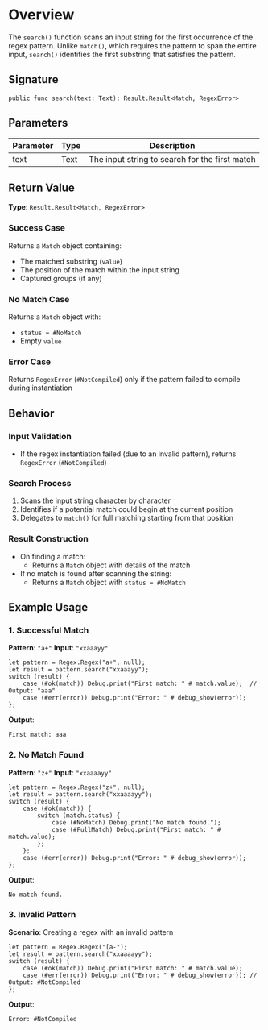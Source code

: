 # Overview

The `search()` function scans an input string for the first occurrence of the regex pattern. Unlike `match()`, which requires the pattern to span the entire input, `search()` identifies the first substring that satisfies the pattern.

## Signature

```motoko
public func search(text: Text): Result.Result<Match, RegexError>
```

## Parameters

| Parameter | Type | Description |
|-----------|------|-------------|
| text | Text | The input string to search for the first match |

## Return Value

**Type**: `Result.Result<Match, RegexError>`

### Success Case

Returns a `Match` object containing:

- The matched substring (`value`)
- The position of the match within the input string
- Captured groups (if any)

### No Match Case

Returns a `Match` object with:

- `status = #NoMatch`
- Empty `value`

### Error Case

Returns `RegexError` (`#NotCompiled`) only if the pattern failed to compile during instantiation

## Behavior

### Input Validation

- If the regex instantiation failed (due to an invalid pattern), returns `RegexError` (`#NotCompiled`)

### Search Process

1. Scans the input string character by character
2. Identifies if a potential match could begin at the current position
3. Delegates to `match()` for full matching starting from that position

### Result Construction

- On finding a match:
  - Returns a `Match` object with details of the match
- If no match is found after scanning the string:
  - Returns a `Match` object with `status = #NoMatch`

## Example Usage

### 1. Successful Match

**Pattern**: `"a+"` **Input**: `"xxaaayy"`

```motoko
let pattern = Regex.Regex("a+", null);
let result = pattern.search("xxaaayy");
switch (result) {
    case (#ok(match)) Debug.print("First match: " # match.value);  // Output: "aaa"
    case (#err(error)) Debug.print("Error: " # debug_show(error));
};
```

**Output**:

```
First match: aaa
```

### 2. No Match Found

**Pattern**: `"z+"` **Input**: `"xxaaaayy"`

```motoko
let pattern = Regex.Regex("z+", null);
let result = pattern.search("xxaaaayy");
switch (result) {
    case (#ok(match)) {
        switch (match.status) {
            case (#NoMatch) Debug.print("No match found.");
            case (#FullMatch) Debug.print("First match: " # match.value);
        };
    };
    case (#err(error)) Debug.print("Error: " # debug_show(error));
};
```

**Output**:
```
No match found.
```

### 3. Invalid Pattern

**Scenario**: Creating a regex with an invalid pattern

```motoko
let pattern = Regex.Regex("[a-");
let result = pattern.search("xxaaaayy");
switch (result) {
    case (#ok(match)) Debug.print("First match: " # match.value);
    case (#err(error)) Debug.print("Error: " # debug_show(error)); // Output: #NotCompiled
};
```

**Output**:

```
Error: #NotCompiled
```
